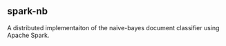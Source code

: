 ## spark-nb
A distributed implementaiton of the naive-bayes document classifier using Apache Spark.
